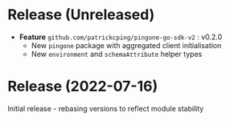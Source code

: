# Release (Unreleased)

* **Feature** `github.com/patrickcping/pingone-go-sdk-v2` : v0.2.0
    * New `pingone` package with aggregated client initialisation
    * New `environment` and `schemaAttribute` helper types

# Release (2022-07-16)

Initial release - rebasing versions to reflect module stability